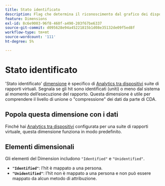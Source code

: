 ```yaml
---
title: Stato identificato
description: Flag che determina il riconoscimento dal grafico dei dispositivi.
feature: Dimensions
exl-id: 8c6e9003-96f8-460f-a490-203f67be6337
source-git-commit: d095628e94a45221815b1d08e35132de09f5ed8f
workflow-type: tm+mt
source-wordcount: '111'
ht-degree: 5%

---
```


# Stato identificato

&#39;Stato identificato&#39; [dimensione](overview.md) è specifico di [Analytics tra dispositivi](../cda/overview.md) suite di rapporti virtuali. Segnala se gli hit sono identificati (uniti) o meno dal sistema al momento dell’esecuzione del rapporto. Questa dimensione è utile per comprendere il livello di unione o &quot;compressione&quot; dei dati da parte di CDA.

## Popola questa dimensione con i dati

Finché hai [Analytics tra dispositivi](../cda/overview.md) configurata per una suite di rapporti virtuale, questa dimensione funziona in modo predefinito.

## Elementi dimensionali

Gli elementi del Dimension includono `"Identified"` e `"Unidentified"`.

* **`"Identified"`**: l’hit è mappato a una persona.
* **`"Unidentified"`**: l’hit non è mappato a una persona e non può essere mappato da alcun metodo di attribuzione.
